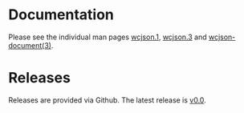 # Documentation

Please see the individual man pages [wcjson.1](wcjson.1.md), [wcjson.3](wcjson.3.md) and [wcjson-document(3)](wcjson-document.3.md).

# Releases

Releases are provided via Github. The latest release is
[v0.0](https://github.com/wcjson/wcjson/releases/tag/v0.0).

